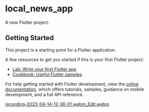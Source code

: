 # local_news_app

A new Flutter project.

## Getting Started

This project is a starting point for a Flutter application.

A few resources to get you started if this is your first Flutter project:

- [Lab: Write your first Flutter app](https://docs.flutter.dev/get-started/codelab)
- [Cookbook: Useful Flutter samples](https://docs.flutter.dev/cookbook)

For help getting started with Flutter development, view the
[online documentation](https://docs.flutter.dev/), which offers tutorials,
samples, guidance on mobile development, and a full API reference.

[recording-2023-04-14-12-36-01.webm_Edit.webm](https://user-images.githubusercontent.com/112255788/231971069-9a1e26c2-750e-45ed-863f-75d6534e6fe2.webm)
